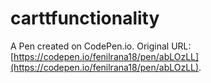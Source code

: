 # carttfunctionality

A Pen created on CodePen.io. Original URL: [https://codepen.io/fenilrana18/pen/abLOzLL](https://codepen.io/fenilrana18/pen/abLOzLL).


